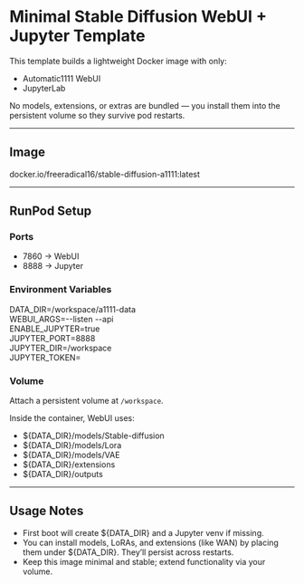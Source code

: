 # Minimal Stable Diffusion WebUI + Jupyter Template

This template builds a lightweight Docker image with only:

- Automatic1111 WebUI
- JupyterLab

No models, extensions, or extras are bundled — you install them into the
persistent volume so they survive pod restarts.

---

## Image

docker.io/freeradical16/stable-diffusion-a1111:latest

---

## RunPod Setup

### Ports
- 7860 → WebUI
- 8888 → Jupyter

### Environment Variables
DATA_DIR=/workspace/a1111-data  
WEBUI_ARGS=--listen --api  
ENABLE_JUPYTER=true  
JUPYTER_PORT=8888  
JUPYTER_DIR=/workspace  
JUPYTER_TOKEN=  

### Volume
Attach a persistent volume at `/workspace`.

Inside the container, WebUI uses:
- ${DATA_DIR}/models/Stable-diffusion  
- ${DATA_DIR}/models/Lora  
- ${DATA_DIR}/models/VAE  
- ${DATA_DIR}/extensions  
- ${DATA_DIR}/outputs  

---

## Usage Notes
- First boot will create ${DATA_DIR} and a Jupyter venv if missing.  
- You can install models, LoRAs, and extensions (like WAN) by placing them under
  ${DATA_DIR}. They’ll persist across restarts.  
- Keep this image minimal and stable; extend functionality via your volume.
